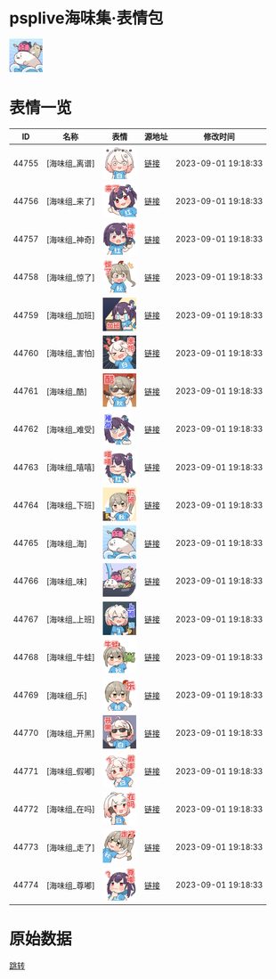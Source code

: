 # psplive海味集·表情包

<img src="./cover.png" height="60" alt="cover" />

# 表情一览

|ID|名称|表情|源地址|修改时间|
|----|----|----|----|----|
|44755|[海味组_离谱]|<img src="./pic/044755_%5B海味组_离谱%5D.png" height="60" alt="离谱"/>|[链接](https://i0.hdslb.com/bfs/garb/item/a05f64916ab3d88215b8d98d8667aacbb81df0d7.png)|2023-09-01 19:18:33|
|44756|[海味组_来了]|<img src="./pic/044756_%5B海味组_来了%5D.png" height="60" alt="来了"/>|[链接](https://i0.hdslb.com/bfs/garb/item/f59b949c41b82c123568ebfaba62dc999f246907.png)|2023-09-01 19:18:33|
|44757|[海味组_神奇]|<img src="./pic/044757_%5B海味组_神奇%5D.png" height="60" alt="神奇"/>|[链接](https://i0.hdslb.com/bfs/garb/item/5c9dd80bb011367131560f1388c9692f33ee6435.png)|2023-09-01 19:18:33|
|44758|[海味组_惊了]|<img src="./pic/044758_%5B海味组_惊了%5D.png" height="60" alt="惊了"/>|[链接](https://i0.hdslb.com/bfs/garb/item/e01e7bd9a0668177b00665ba483930aff83b5d8b.png)|2023-09-01 19:18:33|
|44759|[海味组_加班]|<img src="./pic/044759_%5B海味组_加班%5D.png" height="60" alt="加班"/>|[链接](https://i0.hdslb.com/bfs/garb/item/bb86761667ec047cb89f1bf5b4bb48ccacaff722.png)|2023-09-01 19:18:33|
|44760|[海味组_害怕]|<img src="./pic/044760_%5B海味组_害怕%5D.png" height="60" alt="害怕"/>|[链接](https://i0.hdslb.com/bfs/garb/item/f41e85d1fb488b2e63ba6163bc89a77c6ffa1ac1.png)|2023-09-01 19:18:33|
|44761|[海味组_酷]|<img src="./pic/044761_%5B海味组_酷%5D.png" height="60" alt="酷"/>|[链接](https://i0.hdslb.com/bfs/garb/item/9bc50c950cffffe78322e3ece9137c2e2329cd17.png)|2023-09-01 19:18:33|
|44762|[海味组_难受]|<img src="./pic/044762_%5B海味组_难受%5D.png" height="60" alt="难受"/>|[链接](https://i0.hdslb.com/bfs/garb/item/b97e3c856136a2a11738ad6b600d9b1d5d96ba48.png)|2023-09-01 19:18:33|
|44763|[海味组_嘻嘻]|<img src="./pic/044763_%5B海味组_嘻嘻%5D.png" height="60" alt="嘻嘻"/>|[链接](https://i0.hdslb.com/bfs/garb/item/bc206ca248420be77bb82e2cd1c029f7d66caccd.png)|2023-09-01 19:18:33|
|44764|[海味组_下班]|<img src="./pic/044764_%5B海味组_下班%5D.png" height="60" alt="下班"/>|[链接](https://i0.hdslb.com/bfs/garb/item/19f20156a1e91b6d43d45ccce0a89f5e3500c6b6.png)|2023-09-01 19:18:33|
|44765|[海味组_海]|<img src="./pic/044765_%5B海味组_海%5D.png" height="60" alt="海"/>|[链接](https://i0.hdslb.com/bfs/garb/item/ac45d68944940ad16e90819f38bae140dac61c38.png)|2023-09-01 19:18:33|
|44766|[海味组_味]|<img src="./pic/044766_%5B海味组_味%5D.png" height="60" alt="味"/>|[链接](https://i0.hdslb.com/bfs/garb/item/4ee7168481a31da4cced67dfcbd4ae7a6ba10e8e.png)|2023-09-01 19:18:33|
|44767|[海味组_上班]|<img src="./pic/044767_%5B海味组_上班%5D.png" height="60" alt="上班"/>|[链接](https://i0.hdslb.com/bfs/garb/item/766d98342822166b09f390761473a42ef71dec13.png)|2023-09-01 19:18:33|
|44768|[海味组_牛蛙]|<img src="./pic/044768_%5B海味组_牛蛙%5D.png" height="60" alt="牛蛙"/>|[链接](https://i0.hdslb.com/bfs/garb/item/bb151002e4553e4877c68ea50b7a1f0f83d113d5.png)|2023-09-01 19:18:33|
|44769|[海味组_乐]|<img src="./pic/044769_%5B海味组_乐%5D.png" height="60" alt="乐"/>|[链接](https://i0.hdslb.com/bfs/garb/item/0d86f68533dbe738218d57a2c18df0dd72d73db7.png)|2023-09-01 19:18:33|
|44770|[海味组_开黑]|<img src="./pic/044770_%5B海味组_开黑%5D.png" height="60" alt="开黑"/>|[链接](https://i0.hdslb.com/bfs/garb/item/cddd9fe77fa2bf4c025b2390e4abd8dece3c8947.png)|2023-09-01 19:18:33|
|44771|[海味组_假嘟]|<img src="./pic/044771_%5B海味组_假嘟%5D.png" height="60" alt="假嘟"/>|[链接](https://i0.hdslb.com/bfs/garb/item/ee1a29a40bb54fb345463963e872e7a8a2536679.png)|2023-09-01 19:18:33|
|44772|[海味组_在吗]|<img src="./pic/044772_%5B海味组_在吗%5D.png" height="60" alt="在吗"/>|[链接](https://i0.hdslb.com/bfs/emote/c64f5c4f5bf6d6b91fa8805cdf4c8c57ddb598a8.png)|2023-09-01 19:18:33|
|44773|[海味组_走了]|<img src="./pic/044773_%5B海味组_走了%5D.png" height="60" alt="走了"/>|[链接](https://i0.hdslb.com/bfs/emote/b43e1c1f22d969d7a90b40b35424490eed3d65d4.png)|2023-09-01 19:18:33|
|44774|[海味组_尊嘟]|<img src="./pic/044774_%5B海味组_尊嘟%5D.png" height="60" alt="尊嘟"/>|[链接](https://i0.hdslb.com/bfs/emote/37e82951d08a09321bd5ddbed7fe83a4e7ef74f6.png)|2023-09-01 19:18:33|

# 原始数据

[跳转](./raw.json)

